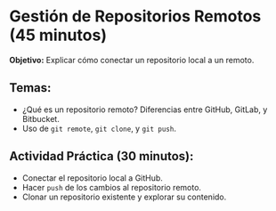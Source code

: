 # Gestión de Repositorios Remotos (45 minutos)
**Objetivo:** Explicar cómo conectar un repositorio local a un remoto.

## Temas:
- ¿Qué es un repositorio remoto? Diferencias entre GitHub, GitLab, y Bitbucket.
- Uso de `git remote`, `git clone`, y `git push`.
## Actividad Práctica (30 minutos):
- Conectar el repositorio local a GitHub.
- Hacer `push` de los cambios al repositorio remoto.
- Clonar un repositorio existente y explorar su contenido.